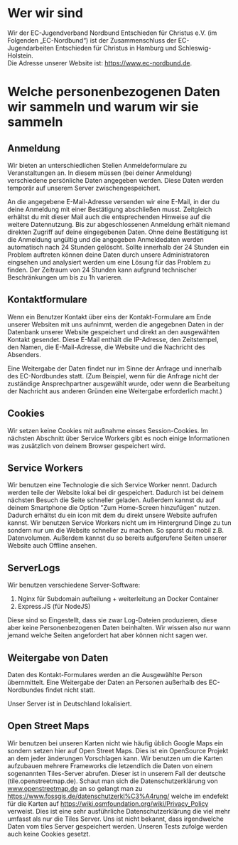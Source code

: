 # Wer wir sind

Wir der EC-Jugendverband Nordbund Entschieden für Christus e.V. (im Folgenden „EC-Nordbund“) ist der Zusammenschluss der EC-Jugendarbeiten Entschieden für Christus in Hamburg und Schleswig-Holstein.  
Die Adresse unserer Website ist: https://www.ec-nordbund.de.

# Welche personenbezogenen Daten wir sammeln und warum wir sie sammeln

## Anmeldung

Wir bieten an unterschiedlichen Stellen Anmeldeformulare zu Veranstaltungen an. In diesem müssen (bei deiner Anmeldung) verschiedene persönliche Daten angegeben werden. Diese Daten werden temporär auf unserem Server zwischengespeichert.

An die angegebene E-Mail-Adresse versenden wir eine E-Mail, in der du deine Anmeldung mit einer Bestätigung abschließen musst. Zeitgleich erhältst du mit dieser Mail auch die entsprechenden Hinweise auf die weitere Datennutzung. Bis zur abgeschlossenen Anmeldung erhält niemand direkten Zugriff auf deine eingegebenen Daten. Ohne deine Bestätigung ist die Anmeldung ungültig und die angegeben Anmeldedaten werden automatisch nach 24 Stunden gelöscht. Sollte innerhalb der 24 Stunden ein Problem auftreten können deine Daten durch unsere Administratoren eingsehen und analysiert werden um eine Lösung für das Problem zu finden. Der Zeitraum von 24 Stunden kann aufgrund technischer Beschränkungen um bis zu 1h varieren.

## Kontaktformulare

Wenn ein Benutzer Kontakt über eins der Kontakt-Formulare am Ende unserer Websiten mit uns aufnimmt, werden die angegebnen Daten in der Datenbank unserer Website gespeichert und direkt an den ausgewähten Kontakt gesendet. Diese E-Mail enthält die IP-Adresse, den Zeitstempel, den Namen, die E-Mail-Adresse, die Website und die Nachricht des Absenders.

Eine Weitergabe der Daten findet nur im Sinne der Anfrage und innerhalb des EC-Nordbundes statt. (Zum Beispiel, wenn für die Anfrage nicht der zuständige Ansprechpartner ausgewählt wurde, oder wenn die Bearbeitung der Nachricht aus anderen Gründen eine Weitergabe erforderlich macht.)

## Cookies

Wir setzen keine Cookies mit außnahme einses Session-Cookies. Im nächsten Abschnitt über Service Workers gibt es noch einige Informationen was zusätzlich von deinem Browser gespeichert wird.

## Service Workers

Wir benutzen eine Technologie die sich Service Worker nennt. Dadurch werden teile der Website lokal bei dir gespeichert. Dadurch ist bei deinem nächsten Besuch die Seite schneller geladen. Außerdem kannst du auf deinem Smartphone die Option "Zum Home-Screen hinzufügen" nutzen. Dadurch erhältst du ein icon mit dem du direkt unsere Website aufrufen kannst. Wir benutzen Service Workers nicht um im Hintergrund Dinge zu tun sondern nur um die Website schneller zu machen. So sparst du mobil z.B. Datenvolumen. Außerdem kannst du so bereits aufgerufene Seiten unserer Website auch Offline ansehen.

## ServerLogs

Wir benutzen verschiedene Server-Software:

1. Nginx für Subdomain aufteilung + weiterleitung an Docker Container
2. Express.JS (für NodeJS)

Diese sind so Eingestellt, dass sie zwar Log-Dateien produzieren, diese aber keine Personenbezogenen Daten beinhalten. Wir wissen also nur wann jemand welche Seiten angefordert hat aber können nicht sagen wer.

## Weitergabe von Daten

Daten des Kontakt-Formulares werden an die Ausgewählte Person übernmittelt.
Eine Weitergabe der Daten an Personen außerhalb des EC-Nordbundes findet nicht statt.

Unser Server ist in Deutschland lokalisiert.

## Open Street Maps
Wir benutzen bei unseren Karten nicht wie häufig üblich Google Maps ein sondern setzen hier auf Open Street Maps. Dies ist ein OpenSource Projekt an dem jeder änderungen Vorschlagen kann. Wir benutzen um die Karten aufzubauen mehrere Frameworks die letzendlich die Daten von einem sogenannten Tiles-Server abrufen. Dieser ist in unserem Fall der deutsche (tile.openstreetmap.de). Schaut man sich die Datenschutzerklärung von www.openstreetmap.de an so gelangt man zu https://www.fossgis.de/datenschutzerkl%C3%A4rung/ welche im endefekt für die Karten auf https://wiki.osmfoundation.org/wiki/Privacy_Policy verweist. Dies ist eine sehr ausführliche Datenschutzerklärung die viel mehr umfasst als nur die Tiles Server. Uns ist nicht bekannt, dass irgendwelche Daten vom tiles Server gespeichert werden. Unseren Tests zufolge werden auch keine Cookies gesetzt.